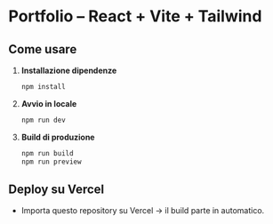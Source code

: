 # Portfolio – React + Vite + Tailwind

## Come usare
1. **Installazione dipendenze**
   ```bash
   npm install
   ```
2. **Avvio in locale**
   ```bash
   npm run dev
   ```
3. **Build di produzione**
   ```bash
   npm run build
   npm run preview
   ```

## Deploy su Vercel
- Importa questo repository su Vercel → il build parte in automatico.
